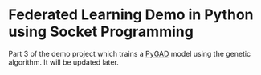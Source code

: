 # Federated Learning Demo in Python using Socket Programming

Part 3 of the demo project which trains a [PyGAD](https://pygad.readthedocs.io) model using the genetic algorithm. It will be updated later.